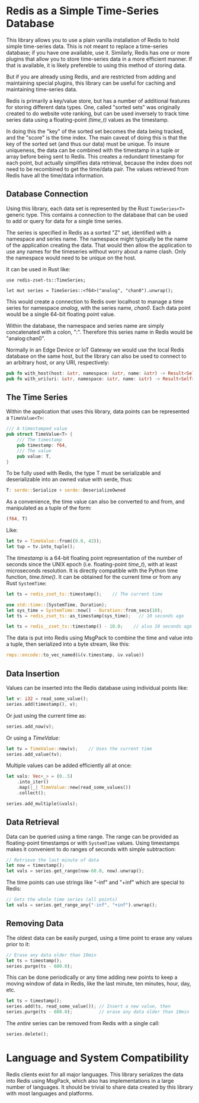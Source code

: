 # Redis as a Simple Time-Series Database

This library allows you to use a plain vanilla installation of Redis to hold simple time-series data. This is not meant to replace a time-series database; if you have one available, use it. Similarly, Redis has one or more plugins that allow you to store time-series data in a more efficient manner. If that is available, it is likely prefereble to using this method of storing data.

But if you are already using Redis, and are restricted from adding and maintaining special plugins, this library can be useful for caching and maintaining time-series data.  

Redis is primarily a key/value store, but has a number of additional features for storing different data types. One, called "sorted sets" was originally created to do website vote ranking, but can be used inversely to track time series data using a floating-point *(time_t)* values as the timestamp.

In doing this the "key" of the sorted set becomes the data being tracked, and the "score" is the time index. The main caveat of doing this is that the key of the sorted set (and thus our data) must be unique. To insure uniqueness, the data can be combined with the timestamp in a tuple or array before being sent to Redis. This creates a redundant timestamp for each point, but actually simplifies data retrieval, because the index does not need to be recombined to get the time/data pair. The values retrieved from Redis have all the time/data information.

## Database Connection

Using this library, each data set is represented by the Rust `TimeSeries<T>` generic type. This contains a connection to the database that can be used to add or query for data for a single time series.

The series is specified in Redis as a sorted "Z" set, identified with a namespace and series name. The namespace might typically be the name of the application creating the data. That would then allow the application to use any names for the timeseries without worry about a name clash. Only the namespace would need to be unique on the host.

It can be used in Rust like:

    use redis-zset-ts::TimeSeries;

    let mut series = TimeSeries::<f64>("analog", "chan0").unwrap();

This would create a connection to Redis over localhost to manage a time series for namespace _analog_, with the series name, _chan0_. Each data point would be a single 64-bit floating point value.

Within the database, the namespace and series name are simply concatenated with a colon, ":". Therefore this series name in Redis would be "analog:chan0".

Normally in an Edge Device or IoT Gateway we would use the local Redis database on the same host, but the library can also be used to connect to an arbitrary host, or any URI, respectively:

```Rust
pub fn with_host(host: &str, namespace: &str, name: &str) -> Result<Self> { ... }
pub fn with_uri(uri: &str, namespace: &str, name: &str) -> Result<Self> { ... }
```

## The Time Series

Within the application that uses this library, data points can be represented a `TimeValue<T>`:

```Rust
/// A timestamped value
pub struct TimeValue<T> {
    /// The timestamp
    pub timestamp: f64,
    /// The value
    pub value: T,
}
```

To be fully used with Redis, the type T must be serializable and deserializable into an owned value with serde, thus:

```Rust
T: serde::Serialize + serde::DeserializeOwned
```

As a convenience, the time value can also be converted to and from, and manipulated as a tuple of the form:

```Rust
(f64, T)
```
Like:

```Rust
let tv = TimeValue::from((0.0, 42));
let tup = tv.into_tuple();
```

The _timestamp_ is a 64-bit floating point representation of the number of seconds since the UNIX epoch (i.e. floating-point *time_t*), with at least microseconds resolution. It is directly compatible with the Python time function, *time.time()*. It can be obtained for the current time or from any Rust `SystemTime`:

```Rust
let ts = redis_zset_ts::timestamp();    // The current time

use std::time::{SystemTime, Duration};
let sys_time = SystemTime::now() - Duration::from_secs(10);
let ts = redis_zset_ts::as_timestamp(sys_time);   // 10 seconds ago

let ts = redis__zset_ts::timestamp() - 10.0;    // also 10 seconds ago
```

The data is put into Redis using MsgPack to combine the time and value into a tuple, then serialized into a byte stream, like this:

```Rust
rmps::encode::to_vec_named(&(v.timestamp, &v.value))
```

## Data Insertion

Values can be inserted into the Redis database using individual points like:

```Rust
let v: i32 = read_some_value();
series.add(timestamp(), v);
```

Or just using the current time as:

```Rust
series.add_now(v);
```

Or using a _TimeValue:_

```Rust
let tv = TimeValue::new(v);    // Uses the current time
series.add_value(tv);
```

Multiple values can be added efficiently all at once:

```Rust
let vals: Vec<_> = (0..5)
    .into_iter()
    .map(|_| TimeValue::new(read_some_values())
    .collect();

series.add_multiple(&vals);
```

## Data Retrieval

Data can be queried using a time range. The range can be provided as floating-point timestamps or with `SystemTime` values. Using timestamps makes it convenient to do ranges of seconds with simple subtraction:

```Rust
// Retrieve the last minute of data
let now = timestamp();
let vals = series.get_range(now-60.0, now).unwrap();
```

The time points can use strings like "-inf" and "+inf" which are special to Redis:

```Rust
// Gets the whole time series (all points)
let vals = series.get_range_any("-inf", "+inf").unwrap();
```

## Removing Data

The oldest data can be easily purged, using a time point to erase any values prior to it:

```Rust
// Erase any data older than 10min
let ts = timestamp();
series.purge(ts - 600.0);
```

This can be done periodically or any time adding new points to keep a moving window of data in Redis, like the last minute, ten minutes, hour, day, etc.

```Rust
let ts = timestamp();
series.add(ts, read_some_value()); // Insert a new value, then
series.purge(ts - 600.0);          // erase any data older than 10min
```

The _entire_ series can be removed from Redis with a single call:

```Rust
series.delete();
```

# Language and System Compatibility

Redis clients exist for all major languages. This library serializes the data into Redis using MsgPack, which also has implementations in a large number of languages. It should be trivial to share data created by this library with most languages and platforms.
